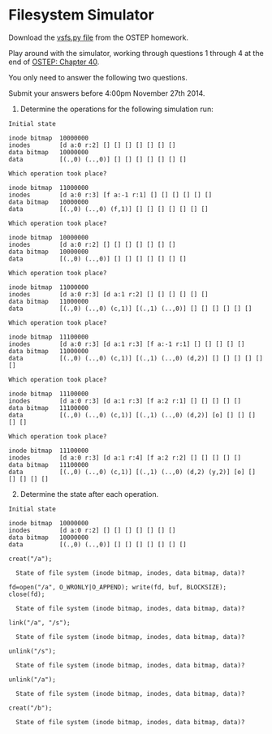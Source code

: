 Filesystem Simulator
====================

Download the [vsfs.py file](http://pages.cs.wisc.edu/~remzi/OSTEP/Homework/HW-VSFS.tgz) from the OSTEP homework.

Play around with the simulator, working through questions 1 through 4 at the end of [OSTEP: Chapter 40](http://pages.cs.wisc.edu/~remzi/OSTEP/file-implementation.pdf).  

You only need to answer the following two questions.

Submit your answers before 4:00pm November 27th 2014.

1. Determine the operations for the following simulation run:

```
Initial state

inode bitmap  10000000
inodes        [d a:0 r:2] [] [] [] [] [] [] []
data bitmap   10000000
data          [(.,0) (..,0)] [] [] [] [] [] [] []

Which operation took place?

inode bitmap  11000000
inodes        [d a:0 r:3] [f a:-1 r:1] [] [] [] [] [] []
data bitmap   10000000
data          [(.,0) (..,0) (f,1)] [] [] [] [] [] [] []

Which operation took place?

inode bitmap  10000000
inodes        [d a:0 r:2] [] [] [] [] [] [] []
data bitmap   10000000
data          [(.,0) (..,0)] [] [] [] [] [] [] []

Which operation took place?

inode bitmap  11000000
inodes        [d a:0 r:3] [d a:1 r:2] [] [] [] [] [] []
data bitmap   11000000
data          [(.,0) (..,0) (c,1)] [(.,1) (..,0)] [] [] [] [] [] []

Which operation took place?

inode bitmap  11100000
inodes        [d a:0 r:3] [d a:1 r:3] [f a:-1 r:1] [] [] [] [] []
data bitmap   11000000
data          [(.,0) (..,0) (c,1)] [(.,1) (..,0) (d,2)] [] [] [] [] [] []

Which operation took place?

inode bitmap  11100000
inodes        [d a:0 r:3] [d a:1 r:3] [f a:2 r:1] [] [] [] [] []
data bitmap   11100000
data          [(.,0) (..,0) (c,1)] [(.,1) (..,0) (d,2)] [o] [] [] [] [] []

Which operation took place?

inode bitmap  11100000
inodes        [d a:0 r:3] [d a:1 r:4] [f a:2 r:2] [] [] [] [] []
data bitmap   11100000
data          [(.,0) (..,0) (c,1)] [(.,1) (..,0) (d,2) (y,2)] [o] [] [] [] [] []

```

2. Determine the state after each operation.

```
Initial state

inode bitmap  10000000
inodes        [d a:0 r:2] [] [] [] [] [] [] []
data bitmap   10000000
data          [(.,0) (..,0)] [] [] [] [] [] [] []

creat("/a");

  State of file system (inode bitmap, inodes, data bitmap, data)?

fd=open("/a", O_WRONLY|O_APPEND); write(fd, buf, BLOCKSIZE); close(fd);

  State of file system (inode bitmap, inodes, data bitmap, data)?

link("/a", "/s");

  State of file system (inode bitmap, inodes, data bitmap, data)?

unlink("/s");

  State of file system (inode bitmap, inodes, data bitmap, data)?

unlink("/a");

  State of file system (inode bitmap, inodes, data bitmap, data)?

creat("/b");

  State of file system (inode bitmap, inodes, data bitmap, data)?
```
